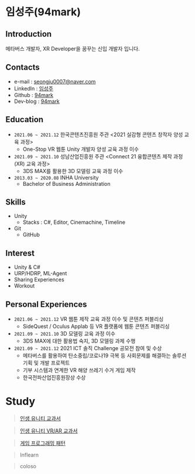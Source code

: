 # 임성주(94mark)
## Introduction
메타버스 개발자, XR Developer을 꿈꾸는 신입 개발자 입니다.
## Contacts
- e-mail : seongju0007@naver.com
- LinkedIn : [임성주](https://www.linkedin.com/in/%EC%84%B1%EC%A3%BC-%EC%9E%84-1940a815b/)
-  Github : [94mark](https://github.com/94mark)
- Dev-blog : [94mark](https://seongju0007.tistory.com/)
## Education
- `2021.06 ~ 2021.12` 한국콘텐츠진흥원 주관 <2021 실감형 콘텐츠 창작자 양성 교육 과정>
	- One-Stop VR 웹툰 Unity 개발자 양성 교육 과정 이수 
- `2021.09 ~ 2021.10` 성남산업진흥원 주관 <Connect 21 융합콘텐츠 제작 과정(XR) 교육 과정>
	- 3DS MAX를 활용한 3D 모델링 교육 과정 이수
- `2013.03 ~ 2020.08` INHA University 
	- Bachelor of Business Administration
## Skills
- Unity
	- Stacks :  C#, Editor, Cinemachine, Timeline
- Git
	- GitHub 	   	
## Interest 
- Unity & C#
- URP/HDRP, ML-Agent
- Sharing Experiences
- Workout
## Personal Experiences
- `2021.06 ~ 2021.12` VR 웹툰 제작 교육 과정 이수 및 콘텐츠 퍼블리싱 
	-  SideQuest / Oculus Applab 등 VR 플랫폼에 웹툰 콘텐츠 퍼블리싱
- `2021.09 ~ 2021.10` 3D 모델링 교육 과정 이수
	- 3DS MAX에 대한 활용법 숙지, 3D 모델링 과제 수행
- `2021.09 ~ 2021.12` 2021 ICT 솔직 Challenge 공모전 참여 및 수상
	- 메타버스를 활용하여 탄소중립/코로나19 극복 등 사회문제를 해결하는 솔루션 기획 및 개발 프로젝트
	- 기부 시스템과 연계한 VR 해양 쓰레기 수거 게임 제작 
	- 한국전파산업진흥원장상 수상
# Study
> [인생 유니티 교과서](https://book.naver.com/bookdb/book_detail.nhn?bid=16348116)

> [인생 유니티 VR/AR 교과서](https://book.naver.com/bookdb/book_detail.nhn?bid=18896984)

> [게임 프로그래밍 패턴](https://book.naver.com/bookdb/book_detail.nhn?bid=10615724)

> Inflearn
 
> coloso  
